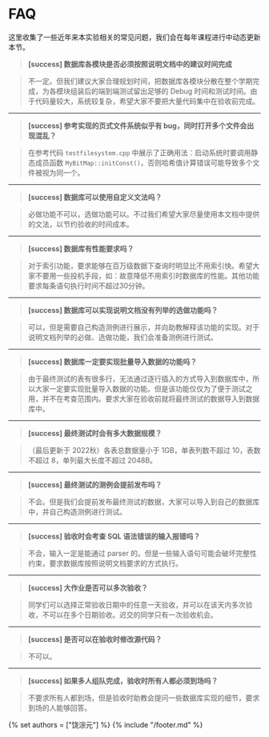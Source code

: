 # FAQ

这里收集了一些近年来本实验相关的常见问题，我们会在每年课程进行中动态更新本节。

> **[success] 数据库各模块是否必须按照说明文档中的建议时间完成**

> 不一定。但我们建议大家合理规划时间，把数据库各模块分散在整个学期完成，为各模块组装后的端到端测试留出足够的 Debug 时间和测试时间。由于代码量较大，系统较复杂，希望大家不要把大量代码集中在验收前完成。

---------------------------------
> **[success] 参考实现的页式文件系统似乎有 bug，同时打开多个文件会出现混乱？**

> 在参考代码 `testfilesystem.cpp` 中展示了正确用法：启动系统时要调用静态成员函数 `MyBitMap::initConst()`，否则哈希值计算错误可能导致多个文件被视为同一个。

---------------------------------
> **[success] 数据库可以使用自定义文法吗？**

> 必做功能不可以，选做功能可以。不过我们希望大家尽量使用本文档中提供的文法，以节约验收的时间成本。

---------------------------------
> **[success] 数据库有性能要求吗？**

> 对于索引功能，要求能够在百万级数据下查询时明显比不用索引快。希望大家不要用一些投机手段，如：故意降低不用索引时数据库的性能。其他功能要求每条语句执行时间不超过30分钟。

---------------------------------
> **[success] 数据库可以实现说明文档没有列举的选做功能吗？**

> 可以，但是需要自己构造测例进行展示，并向助教解释该功能的实现。对于说明文档列举的必做、选做功能，我们会准备测例进行测试。

---------------------------------
> **[success] 数据库一定要实现批量导入数据的功能吗？**

> 由于最终测试的表有很多行，无法通过逐行插入的方式导入到数据库中，所以大家一定要实现批量导入数据的功能。但是该功能仅仅为了便于测试之用，并不在考查范围内。要求大家在验收前就将最终测试的数据导入到数据库中。

---------------------------------
> **[success] 最终测试时会有多大数据规模？**

> （最后更新于 2022秋）各表总数据量小于 1GB，单表列数不超过 10，表数不超过 8，单列最大长度不超过 2048B。

---------------------------------
> **[success] 最终测试的测例会提前发布吗？**

> 不会。但是我们会提前发布最终测试的数据，大家可以导入到自己的数据库中，并自己构造测例进行测试。

---------------------------------
> **[success] 验收时会考查 SQL 语法错误的输入报错吗？**

> 不会，输入一定是能通过 parser 的。但是一些输入语句可能会破坏完整性约束，要求数据库按照说明文档要求的方式执行。

---------------------------------
> **[success] 大作业是否可以多次验收？**

> 同学们可以选择正常验收日期中的任意一天验收，并可以在该天内多次验收，不可以在多个日期验收。迟交的同学只有一次验收机会。

---------------------------------
> **[success] 是否可以在验收时修改源代码？**

> 不可以。

---------------------------------
> **[success] 如果多人组队完成，验收时所有人都必须到场吗？**

> 不要求所有人都到场，但是验收时助教会提问一些数据库实现的细节，要求到场的人能够回答。

{% set authors = ["饶淙元"] %}
{% include "/footer.md" %}